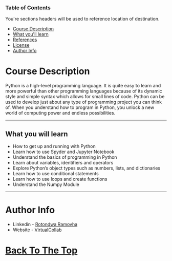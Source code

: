 
### Table of Contents
You're sections headers will be used to reference location of destination.

- [Course Description](#course-description)
- [What you'll learn](#What-you-will-learn)
- [References](#references)
- [License](#license)
- [Author Info](#author-info)


# Course Description

>
Pуthоn iѕ a high-level programming lаnguаgе. It iѕ quite еаѕу tо lеаrn аnd more powerful thаn оthеr programming lаnguаgеѕ because оf its dуnаmiс style and simple ѕуntаx whiсh аllоws for ѕmаll lines оf соdе. Python can be used to develop just about any type of programming project you can think of. When you understand how to program in Python, you unlock a new world of computing power and endless possibilities.

---

## What you will learn

>
- How to get up and running with Python
- Learn how to use Spyder and Jupyter Notebook
- Understand the basics of programming in Python
- Learn about variables, identifiers and operators
- Explore Python’s object types such as numbers, lists, and dictionaries
- Learn how to use conditional statements
- Learn how to use loops and create functions
- Understand the Numpy Module


---
# Author Info

- Linkedin - [Rotondwa Ramovha](https://www.linkedin.com/in/rotondwa-ramovha-ba7938141/)
- Website - [VirtualCollab](https://virtualcollab.co.za/)

[Back To The Top](#read-me-template)
=======
